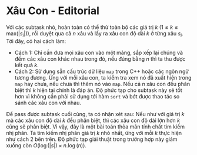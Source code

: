 # Xâu Con - Editorial

Với các subtask nhỏ, hoàn toàn có thể thử toàn bộ các giá trị $k \ (1 \le k \le \text{max}(|s_i|)),$ rồi duyệt qua cả $n$ xâu và lấy ra xâu con độ dài $k$ ở từng xâu $s_i$. Tới đây, có hai cách làm:

- Cách $1$: Chỉ cần đưa mọi xâu con vào một mảng, sắp xếp lại chúng và đếm các xâu con khác nhau trong đó, nếu đúng bằng $n$ thì ta thu được kết quả $k$. 
- Cách $2$: Sử dụng sẵn cấu trúc dữ liệu `map` trong C++ hoặc các ngôn ngữ tương đương. Ứng với mỗi xâu con, ta kiểm tra xem nó đã xuất hiện trong `map` hay chưa, nếu chưa thì thêm nó vào `map`. Nếu cả $n$ xâu con đều phân biệt thì $k$ hiện tại chính là đáp án. Độ phức tạp cho subtask này sẽ tốt hơn vì không cần phải sử dụng tới hàm `sort` và bớt được thao tác so sánh các xâu con với nhau.

Để pass được subtask cuối cùng, ta có nhận xét sau: Nếu như với giá trị $k$ mà các xâu con độ dài $k$ đều phân biệt, thì các xâu con độ dài lớn hơn $k$ cũng sẽ phân biệt. Vì vậy, đây là một bài toán thỏa mãn tính chất tìm kiếm nhị phân. Ta tìm kiếm nhị phân giá trị $k$ nhỏ nhất, ứng với mỗi $k$ thực hiện như cách $2$ bên trên. Độ phức tạp giải thuật trong trường hợp này giảm xuống còn $O\big(\log(|s|) \times n.\log(n)\big)$.